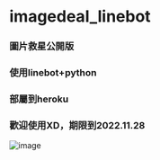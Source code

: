 # imagedeal_linebot
### 圖片救星公開版
### 使用linebot+python
### 部屬到heroku
### 歡迎使用XD，期限到2022.11.28
![image](https://user-images.githubusercontent.com/92706716/188196205-4c4f98b8-4157-42d0-8866-cbb82a9a9ba0.png)
